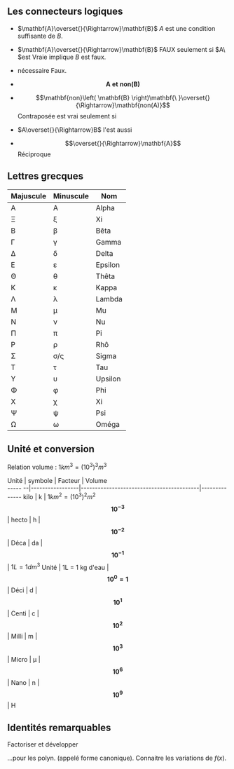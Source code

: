 
## Les connecteurs logiques

* $\mathbf{A}\overset{}{\Rightarrow}\mathbf{B}$ $A$ est une condition suffisante de $B$.
* $\mathbf{A}\overset{}{\Rightarrow}\mathbf{B}$ FAUX seulement si $A\ $est Vraie implique $B$ est faux.
*  nécessaire Faux.
* $$\mathbf{A\ et\ non(B)}$$
* $$\mathbf{non}\left( \mathbf{B} \right)\mathbf{\ }\overset{}{\Rightarrow}\mathbf{non(A)}$$ Contraposée est vrai seulement si

* $A\overset{}{\Rightarrow}B$ l'est aussi
* $$\overset{}{\Rightarrow}\mathbf{A}$$ Réciproque

## Lettres grecques

Majuscule | Minuscule | Nom 
---|---|---
Α | Α | Alpha
Ξ | ξ | Xi
Β | β | Bêta
Γ | γ | Gamma
Δ | δ | Delta
Ε | ε | Epsilon
Θ | θ | Thêta
Κ | κ | Kappa
Λ | λ | Lambda 
Μ | μ | Mu    
Ν | ν | Nu  
Π | π | Pi
Ρ | ρ | Rhô
Σ | σ/ς | Sigma
Τ | τ | Tau
Υ | υ | Upsilon
Φ | φ | Phi
Χ | χ | Xi
Ψ | ψ | Psi
Ω | ω | Oméga

## Unité et conversion




Relation volume : $1{km}^{3} = {{(10}^{3})}^{3}m^{3}$


Unité   | symbole         | Facteur                                  | Volume           
----- --|-----------------|------------------------------------------|--------------
kilo    | k               | 1${km}^{2} = {{(10}^{3})}^{2}m^{2}$ $$\mathbf{10}^{\mathbf{- 3}}$$  | 
hecto   | h               | $$\mathbf{10}^{\mathbf{- 2}}$$          |
Déca    | da              | $$\mathbf{10}^{\mathbf{- 1}}$$           | $1L = 1{dm}^{3}$ 
Unité   | 1L = 1 kg d'eau | $$\mathbf{10}^{\mathbf{0}}\mathbf{= 1}$$ |
Déci    | d               | $$\mathbf{10}^{\mathbf{1}}$$             | 
Centi   | c               | $$\mathbf{10}^{\mathbf{2}}$$             | 
Milli   | m               | $$\mathbf{10}^{\mathbf{3}}$$             |
Micro   | μ               | $$\mathbf{10}^{\mathbf{6}}$$             |
Nano    | n               | $$\mathbf{10}^{\mathbf{9}}$$             |
H
## Identités remarquables

Factoriser et développer

...pour les polyn. (appelé forme canonique).
Connaitre les variations de $f(x)$.
